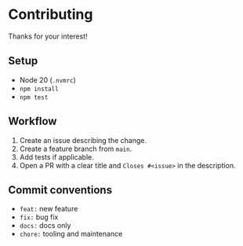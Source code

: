 # Contributing

Thanks for your interest!

## Setup
- Node 20 (`.nvmrc`)
- `npm install`
- `npm test`

## Workflow
1. Create an issue describing the change.
2. Create a feature branch from `main`.
3. Add tests if applicable.
4. Open a PR with a clear title and `Closes #<issue>` in the description.

## Commit conventions
- `feat:` new feature
- `fix:` bug fix
- `docs:` docs only
- `chore:` tooling and maintenance
